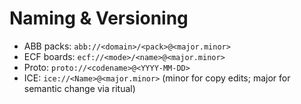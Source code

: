# Naming & Versioning

- ABB packs: `abb://<domain>/<pack>@<major.minor>`
- ECF boards: `ecf://<mode>/<name>@<major.minor>`
- Proto: `proto://<codename>@<YYYY-MM-DD>`
- ICE: `ice://<Name>@<major.minor>` (minor for copy edits; major for semantic change via ritual)

